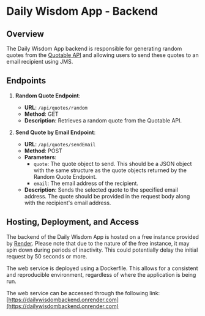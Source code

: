 # Daily Wisdom App - Backend

## Overview

The Daily Wisdom App backend is responsible for generating random quotes from the [Quotable API](https://docs.quotable.io/docs/api/ZG9jOjQ2NDA2-introduction) and allowing users to send these quotes to an email recipient using JMS.

## Endpoints

1. **Random Quote Endpoint**:
    - **URL**: `/api/quotes/random`
    - **Method**: GET
    - **Description**: Retrieves a random quote from the Quotable API.

2. **Send Quote by Email Endpoint**:
   - **URL**: `/api/quotes/sendEmail`
   - **Method**: POST
   - **Parameters**:
      - `quote`: The quote object to send. This should be a JSON object with the same structure as the quote objects returned by the Random Quote Endpoint.
      - `email`: The email address of the recipient.
   - **Description**: Sends the selected quote to the specified email address. The quote should be provided in the request body along with the recipient's email address.

## Hosting, Deployment, and Access

The backend of the Daily Wisdom App is hosted on a free instance provided by [Render](https://render.com). Please note that due to the nature of the free instance, it may spin down during periods of inactivity. This could potentially delay the initial request by 50 seconds or more.

The web service is deployed using a Dockerfile. This allows for a consistent and reproducible environment, regardless of where the application is being run.

The web service can be accessed through the following link: [https://dailywisdombackend.onrender.com](https://dailywisdombackend.onrender.com)
